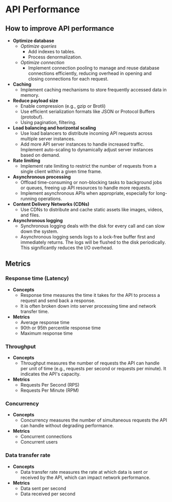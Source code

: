 # API Performance

## How to improve API performance
- **Optimize database**
   - *Optimize queries*
      - Add indexes to tables.
      - Process denormalization.
   - *Optimize connection*
      - Implement connection pooling to manage and reuse database connections efficiently, reducing overhead in opening and closing connections for each request.
- **Caching**
   - Implement caching mechanisms to store frequently accessed data in memory.
- **Reduce payload size**
   - Enable compression (e.g., gzip or Brotli)
   - Use efficient serialization formats like JSON or Protocol Buffers (protobuf).
   - Using pagination, filtering.
- **Load balancing and horizontal scaling**
   - Use load balancers to distribute incoming API requests across multiple server instances.
   - Add more API server instances to handle increased traffic. Implement auto-scaling to dynamically adjust server instances based on demand.
- **Rate limiting**
   - Implement rate limiting to restrict the number of requests from a single client within a given time frame. 
- **Asynchronous processing**
   - Offload time-consuming or non-blocking tasks to background jobs or queues, freeing up API resources to handle more requests.
   - Implement asynchronous APIs when appropriate, especially for long-running operations.
- **Content Delivery Networks (CDNs)**
   - Use CDNs to distribute and cache static assets like images, videos, and files.
- **Asynchronous logging**
   - Synchronous logging deals with the disk for every call and can slow down the system.
   - Asynchronous logging sends logs to a lock-free buffer first and immediately returns. The logs will be flushed to the disk periodically. This significantly reduces the I/O overhead.

## Metrics
### Response time (Latency)
- **Concepts**
   - Response time measures the time it takes for the API to process a request and send back a response.
   - It is often broken down into server processing time and network transfer time.
- **Metrics**
   - Average response time
   - 90th or 95th percentile response time
   - Maximum response time

### Throughput
- **Concepts**
   - Throughput measures the number of requests the API can handle per unit of time (e.g., requests per second or requests per minute). It indicates the API's capacity.
- **Metrics**
   - Requests Per Second (RPS)
   - Requests Per Minute (RPM)

### Concurrency
- **Concepts**
   - Concurrency measures the number of simultaneous requests the API can handle without degrading performance.
- **Metrics**
   - Concurrent connections
   - Concurrent users

### Data transfer rate
- **Concepts**
   - Data transfer rate measures the rate at which data is sent or received by the API, which can impact network performance.
- **Metrics**
   - Data sent per second
   - Data received per second
